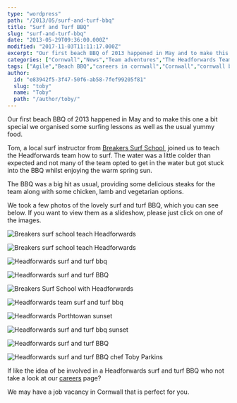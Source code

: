 ```yaml
---
type: "wordpress"
path: "/2013/05/surf-and-turf-bbq"
title: "Surf and Turf BBQ"
slug: "surf-and-turf-bbq"
date: "2013-05-29T09:36:00.000Z"
modified: "2017-11-03T11:11:17.000Z"
excerpt: "Our first beach BBQ of 2013 happened in May and to make this one a bit special we organised some surfing lessons as well as the usual yummy food. Tom, a local surf instructor from Breakers Surf School  joined us to teach the Headforwards team how to surf. The water was a little colder than expected …"
categories: ["Cornwall","News","Team adventures","The Headforwards Team"]
tags: ["Agile","Beach BBQ","careers in cornwall","Cornwall","cornwall bbq","Developers","Headforwards","Headforwards Team","headforwards team bbq","jobs in cornwall","software companies cornwall","software companies uk","Software Cornwall","software in cornwall","software jobs","software jobs cornwall","software jobs in cornwall","surf and turf","surf and turf bbq","surf and turf team bbq","work activities"]
author:
  id: "e83942f5-3f47-50f6-ab58-7fef99205f81"
  slug: "toby"
  name: "Toby"
  path: "/author/toby/"
---
```

Our first beach BBQ of 2013 happened in May and to make this one a bit special we organised some surfing lessons as well as the usual yummy food.

Tom, a local surf instructor from [Breakers Surf School ](http://surf-lessons.co.uk/) joined us to teach the Headforwards team how to surf. The water was a little colder than expected and not many of the team opted to get in the water but got stuck into the BBQ whilst enjoying the warm spring sun.

The BBQ was a big hit as usual, providing some delicious steaks for the team along with some chicken, lamb and vegetarian options.

We took a few photos of the lovely surf and turf BBQ, which you can see below. If you want to view them as a slideshow, please just click on one of the images.

![Breakers surf school teach Headforwards](/wp-content/uploads/2013/07/tomblazej.jpg)

![Breakers surf school teach Headforwards](/wp-content/uploads/2013/07/surflesson.jpg)

![Headforwards surf and turf bbq](/wp-content/uploads/2013/07/everyone.jpg)

![Headforwards surf and turf BBQ](/wp-content/uploads/2013/07/simon_kartick.jpg)

![Breakers Surf School with Headforwards ](/wp-content/uploads/2013/05/Headforwards-Breakers-surf-lesson.jpg)

![Headforwards team surf and turf bbq](/wp-content/uploads/2013/05/Headforwards-surf-and-turn-BBQ.jpg)

![Headforwards Porthtowan sunset](/wp-content/uploads/2013/05/Headforwards-Porthtowan-sunset.jpg)

![Headforwards surf and turf bbq sunset](/wp-content/uploads/2013/05/Headforwards-beach-BBQ-sunset.jpg)

![Headforwards surf and turf BBQ](/wp-content/uploads/2013/05/glensurfing.jpg)

![Headforwards surf and turf BBQ chef Toby Parkins](/wp-content/uploads/2013/07/bbq.jpg)

If like the idea of be involved in a Headforwards surf and turf BBQ who not take a look at our [careers](http://www.headforwards.com/careers/) page?

We may have a job vacancy in Cornwall that is perfect for you.